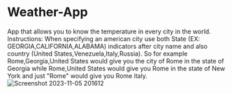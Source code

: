 # Weather-App
App that allows you to know the temperature in every city in the world.
Instructions: When specifying an american city use both State (EX: GEORGIA,CALIFORNIA,ALABAMA) indicators after city name and also country (United States,Venezuela,Italy,Russia).
So for example Rome,Georgia,United States would give you the city of Rome in the state of Georgia while Rome,United States would give you Rome in the state of New York and just "Rome" would give you Rome italy.
![Screenshot 2023-11-05 201612](https://github.com/gjzuloaga/Weather-App/assets/119768381/e923505c-ed03-4a9d-aaa0-b1fde0dbc79a)
